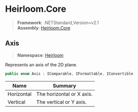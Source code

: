 # Heirloom.Core

> **Framework**: .NETStandard,Version=v2.1  
> **Assembly**: [Heirloom.Core][0]  

## Axis

> **Namespace**: [Heirloom][0]  

Represents an axis of the 2D plane.

```cs
public enum Axis : IComparable, IFormattable, IConvertible
```

| Name       | Summary                   |
|------------|---------------------------|
| Horizontal | The horizontal or X axis. |
| Vertical   | The vertical or Y axis.   |

[0]: ../../Heirloom.Core.md
